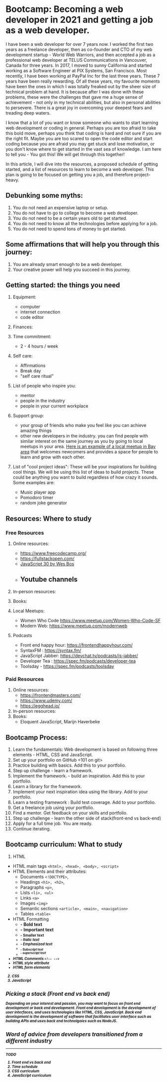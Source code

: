 # Bootcamp: Becoming a web developer in 2021 and getting a job as a web developer.

I have been a web developer for over 7 years now. I worked the first two years as a freelance developer, then as co-founder and CTO of my web development startup - World Web Warriors, and then accepted a job as a professional web developer at TELUS Communications in Vancouver, Canada for three years. In 2017, I moved to sunny California and started working as a Software Engineer at PIX Systems, San Francisco. Most recently, I have been working at PayPal Inc for the last three years. These 7 years have been really rewarding. Of all these years, my favourite moments have been the ones in which I was totally freaked out by the sheer size of technical problem at hand. It is  because after I was done with these problems, these were the challenges that gave me a huge sense of achievement - not only in my technical abilities, but also in personal abilities to persevere. There is a great joy in overcoming your deepest fears and treading deep waters.

I know that a lot of you want or know someone who wants to start learning web development or coding in general. Perhaps you are too afraid to take this bold move, perhaps you think that coding is hard and not sure if you are the right fit. Maybe you are too scared to open the code editor and start coding because you are afraid you may get stuck and lose motivation, or you don't know where to get started in the vast sea of knowledge. I am here to tell you - You got this! We will get through this together!

In this article, I will dive into the resources, a proposed schedule of getting started, and a list of resources to learn to become a web developer. This plan is going to be focused on getting you a job, and therefore project-heavy.

## Debunking some myths:

1. You do not need an expensive laptop or setup.
2. You do not have to go to college to become a web developer.
3. You do not need to be a certain years old to get started.
4. You do not need to know all the technologies before applying for a job.
5. You do not need to spend tons of money to get started.

## Some affirmations that will help you through this journey:

1. You are already smart enough to be a web developer.
1. Your creative power will help you succeed in this journey.

## Getting started: the things you need

1. Equipment:
    - computer
    - internet connection
    - code editor
2. Finances:
3. Time commitment:
    - 2 - 4 hours / week
4. Self care:
    - Affirmations
    - Break day 
    - "self care ritual" <EXPAND>

5. List of people who inspire you:
    - mentor
    - people in the industry
    - people in your current workplace
    
6. Support group:
    - your group of friends who make you feel like you can achieve amazing things
    - other new developers in the industry. you can find people with similar interest on the same journey as you by going to local meetups in your area. [Here is an example of a local meetup in Bay area](https://www.meetup.com/Free-Code-Camp-SF/events/276180196) that welcomes newcomers and provides a space for people to learn and grow with each other.
    
7. List of "cool project ideas": These will be your inspirations for building cool things. We will be using this list of ideas to build projects. These could be anything you want to build regardless of how crazy it sounds. Some examples are:
    - Music player app
    - Pomodoro timer
    - random joke generator

## Resources: Where to study

### Free Resources

1. Online resources:
    - https://www.freecodecamp.org/
    - https://fullstackopen.com/
    - [JavaScript 30 by Wes Bos](https://javascript30.com/)
    - Youtube channels 
        - 
2. In-person resources:
3. Books:
4. Local Meetups:
    - Women Who Code https://www.meetup.com/Women-Who-Code-SF
    - Modern Web: https://www.meetup.com/modernweb
    
5. Podcasts 
    - Front end happy hour: https://frontendhappyhour.com/
    - SyntaxFM : https://syntax.fm/
    - JavaScript Jabber: https://devchat.tv/podcasts/js-jabber/
    - Developer Tea : https://spec.fm/podcasts/developer-tea
    - Toolsday - https://spec.fm/podcasts/toolsday


### Paid Resources

1. Online resources:
    - https://frontendmasters.com/
    - https://www.udemy.com/
    - https://egghead.io/
2. In-person resources:
3. Books:
    - Eloquent JavaScript, Marijn Haverbeke

## Bootcamp Process: 

1. Learn the fundamentals: Web development is based on following three elements - HTML, CSS and JavaScript.
1. Set up your portfolio on GitHub <101 on git> <examples of portfolio> 
1. Practice building with basics. Add this to your portfolio.
1. Step up challenge - learn a framework.
1. Implement the framework. - build an inspiration. Add this to your portfolio.
1. Learn a library for the framework.
1. Implement your next inspiration idea using the library. Add to your portfolio.
1. Learn a testing framework : Build test coverage. Add to your portfolio.
1. Get a freelance job using your portfolio. 
1. Find a mentor. Get feedback on your skills and portfolio.
1. Step up challenge - learn the other side of stack(front-end vs back-end)
1. Apply for a full time job. You are ready.
1. Continue iterating. 

## Bootcamp curriculum: What to study 

1. HTML

- HTML main tags `<html>, <head>, <body>, <script>`
- HTML Elements and their attributes:
  - Documents `<!DOCTYPE>`,
  - Headings `<h1>, <h2>`,
  - Paragraphs `<p>`,
  - Lists `<li>, <ul>`
  - Links `<a>`
  - Images `<img>`
  - Semantic sections `<article>, <main>, <navigation>`
  - Tables `<table>`
- HTML Formatting
  - <b> - Bold text
  - <strong> - Important text
  - <small> - Smaller text
  - <i> - Italic text
  - <em> - Emphasized text
  - <sub> - Subscript text
  - <sup> - superscript text
- HTML Comments `<!-- -->`
- HTML style attribute
- HTML form elements 


2. CSS
3. JavaScript


## Picking a stack (Front end vs back end)

Depending on your interest and passion, you may want to focus on front end development or back end development. Front end development is the development of user interfaces, and uses technologies like HTML, CSS, JavaScript.
Back end development is the development of software that facilitates user interface such as building APIs and uses back end technolgoies such as NodeJS.

## Word of advice from developers transitioned from a different industry

---

TODO
1. Front end vs back end
1. Time schedule
1. CSS curriculum 
1. JavaScript curriculum